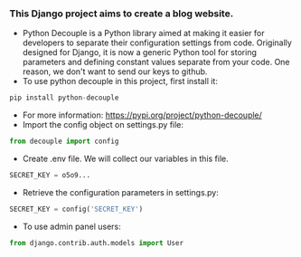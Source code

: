 ### This Django project aims to create a blog website.
- Python Decouple is a Python library aimed at making it easier for developers to separate their configuration settings from code. Originally designed for Django, it is now a generic Python tool for storing parameters and defining constant values separate from your code. One reason, we don't want to send our keys to github.
- To use python decouple in this project, first install it:
```py
pip install python-decouple
```
- For more information: https://pypi.org/project/python-decouple/
- Import the config object on settings.py file:
```py
from decouple import config
```
- Create .env file. We will collect our variables in this file.
```py
SECRET_KEY = o5o9...
```
- Retrieve the configuration parameters in settings.py:
```py
SECRET_KEY = config('SECRET_KEY')
```
- To use admin panel users:
```py
from django.contrib.auth.models import User
```
